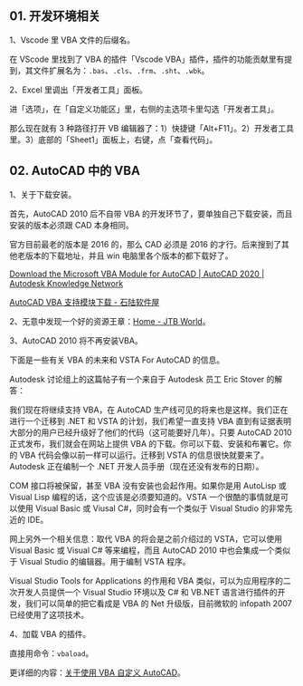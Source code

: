 ## 01. 开发环境相关

1、Vscode 里 VBA 文件的后缀名。

在 VScode 里找到了 VBA 的插件「Vscode VBA」插件，插件的功能贡献里有提到，其文件扩展名为：`.bas`、`.cls`、`.frm`、`.sht`、`.wbk`。

2、Excel 里调出「开发者工具」面板。

进「选项」，在「自定义功能区」里，右侧的主选项卡里勾选「开发者工具」。

那么现在就有 3 种路径打开 VB 编辑器了：1）快捷键「Alt+F11」。2）开发者工具里。3）底部的「Sheet1」面板上，右键，点「查看代码」。

## 02. AutoCAD 中的 VBA

1、关于下载安装。

首先，AutoCAD 2010 后不自带 VBA 的开发环节了，要单独自己下载安装，而且安装的版本必须跟 CAD 本身相同。

官方目前最老的版本是 2016 的，那么 CAD 必须是 2016 的才行。后来搜到了其他老版本的下载地址，并且 win 电脑里各个版本的都下载好了。

[Download the Microsoft VBA Module for AutoCAD | AutoCAD 2020 | Autodesk Knowledge Network](https://knowledge.autodesk.com/support/autocad/downloads/caas/downloads/content/download-the-microsoft-vba-module-for-autocad.html)

[AutoCAD VBA 支持模块下载 - 石陆软件屋](http://www.cnng.net/blog/blogview.asp?logID=89)

2、无意中发现一个好的资源王章：[Home - JTB World](https://jtbworld.com/)。

3、AutoCAD 2010 将不再安装VBA。

下面是一些有关 VBA 的未来和 VSTA For AutoCAD 的信息。

Autodesk 讨论组上的这篇帖子有一个来自于 Autodesk 员工 Eric Stover 的解答：

我们现在将继续支持 VBA，在 AutoCAD 生产线可见的将来也是这样。我们正在进行一个迁移到 .NET 和 VSTA 的计划，我们希望一直支持 VBA 直到有证据表明大部分的用户已经升级好了他们的代码（这可能要好几年）。只要 AutoCAD 2010 正式发布，我们就会在网站上提供 VBA 的下载。你可以下载、安装和布署它。你的 VBA 代码会像以前一样可以运行。迁移到 VSTA 的信息很快就要来了。Autodesk 正在编制一个 .NET 开发人员手册（现在还没有发布的日期）。

COM 接口将被保留，甚至 VBA 没有安装也会起作用。如果你是用 AutoLisp 或 Visual Lisp 编程的话，这个应该是必须要知道的。VSTA 一个很酷的事情就是可以使用 Visual Basic 或 Viusal C#，同时会有一个类似于 Visual Studio 的非常先近的 IDE。

网上另外一个相关信息：取代 VBA 的将会是之前介绍过的 VSTA，它可以使用 Visual Basic 或 Visual C# 等来编程，而且 AutoCAD 2010 中也会集成一个类似于 Visual Studio 的编辑器。用于编制 VSTA 程序。

Visual Studio Tools for Applications 的作用和 VBA 类似，可以为应用程序的二次开发人员提供一个 Visual Studio 环境以及 C# 和 VB.NET 语言进行插件的开发，我们可以简单的把它看成是 VBA 的 Net 升级版，目前微软的 infopath 2007 已经使用了这项技术。

4、加载 VBA 的插件。

直接用命令：`vbaload`。

更详细的内容：[关于使用 VBA 自定义 AutoCAD](http://docs.autodesk.com/MAP/2013/CHS/index.html?url=filesACD/GUID-2CD40631-D67B-4DF0-A2C4-606E9B613252.htm,topicNumber=ACDd30e490664)。